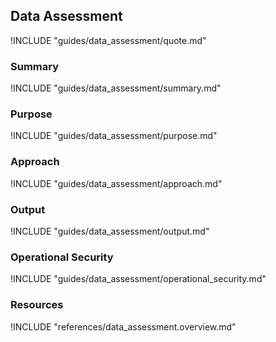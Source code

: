 ## Data Assessment

!INCLUDE "guides/data_assessment/quote.md"

### Summary

!INCLUDE "guides/data_assessment/summary.md"

### Purpose

!INCLUDE "guides/data_assessment/purpose.md"

### Approach

!INCLUDE "guides/data_assessment/approach.md"

### Output

!INCLUDE "guides/data_assessment/output.md"

### Operational Security

!INCLUDE "guides/data_assessment/operational_security.md"

### Resources

!INCLUDE "references/data_assessment.overview.md"
